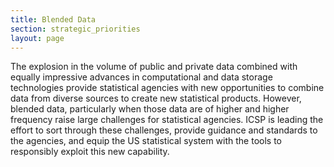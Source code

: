 ```yaml
---
title: Blended Data
section: strategic_priorities
layout: page
---
```

<p>The explosion in the volume of public and private data combined with equally impressive advances in computational and data storage technologies provide statistical agencies with new opportunities to combine data from diverse sources to create new statistical products. However, blended data, particularly when those data are of higher and higher frequency raise large challenges for statistical agencies. ICSP is leading the effort to sort through these challenges, provide guidance and standards to the agencies, and equip the US statistical system with the tools to responsibly exploit this new capability.</p>